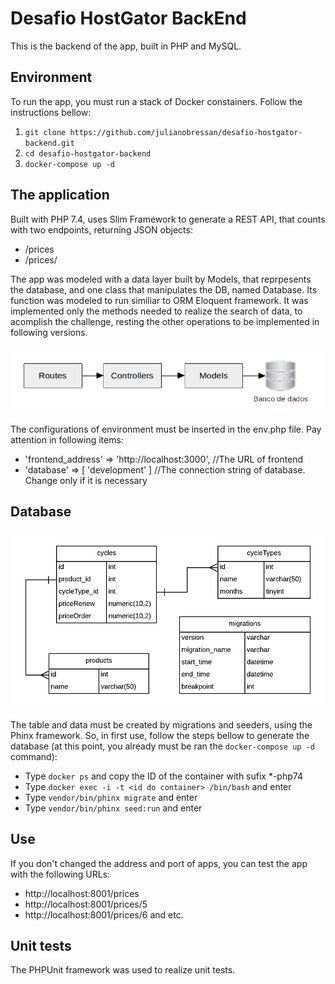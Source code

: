 # Desafio HostGator BackEnd

This is the backend of the app, built in PHP and MySQL.

## Environment

To run the app, you must run a stack of Docker constainers. Follow the instructions bellow:

1. `git clone https://github.com/julianobressan/desafio-hostgator-backend.git`
2. `cd desafio-hostgator-backend`
3. `docker-compose up -d`


## The application

Built with PHP 7.4, uses Slim Framework to generate a REST API, that counts with two endpoints, returning JSON objects:

* /prices
* /prices/<id do produto>

The app was modeled with a data layer built by Models, that reprpesents the database, and one class that manipulates the DB, named Database. Its function was modeled to run similiar to ORM Eloquent framework. It was implemented only the methods needed to realize the search of data, to acomplish the challenge, resting the other operations to be implemented in following versions. 

![Arquitetura](arquitetura.png?raw=true "Arquitetura")

The configurations of environment must be inserted in the env.php file. Pay attention in following items:

* 'frontend_address' => 'http://localhost:3000', //The URL of frontend
* 'database' => [ 'development' ] //The connection string of database. Change only if it is necessary

## Database

![Diagrama ER](db.png?raw=true "Diagrama ER")

The table and data must be created by migrations and seeders, using the Phinx framework. So, in first use, follow the steps bellow to generate the database (at this point, you already must be ran the `docker-compose up -d` command):

* Type `docker ps` and copy the ID of the container with sufix *-php74
* Type `docker exec -i -t <id do container> /bin/bash` and enter
* Type `vendor/bin/phinx migrate` and enter
* Type `vendor/bin/phinx seed:run` and enter

## Use

If you don't changed the address and port of apps, you can test the app with the following URLs:
* http://localhost:8001/prices
* http://localhost:8001/prices/5
* http://localhost:8001/prices/6 and etc.

## Unit tests

The PHPUnit framework was used to realize unit tests.
